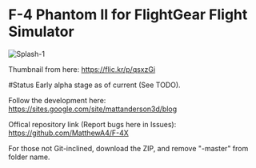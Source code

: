 # F-4 Phantom II for FlightGear Flight Simulator
![Splash-1](splash-1.png)

Thumbnail from here: https://flic.kr/p/qsxzGi

#Status
Early alpha stage as of current (See TODO).

Follow the development here:
https://sites.google.com/site/mattanderson3d/blog

Offical repository link (Report bugs here in Issues):
https://github.com/MatthewA4/F-4X

For those not Git-inclined, download the ZIP, and remove "-master" from folder name.
